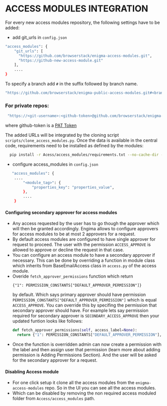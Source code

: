 # ACCESS MODULES INTEGRATION

For every new access modules repository, the following settings have to be added:
- add git_urls in `config.json`
```bash
"access_modules": {
    "git_urls": [
      "https://github.com/browserstack/enigma-access-modules.git",
      "https://github-new-access-module.git"
    ],
    ....
}
```
To specify a branch add `#` in the suffix followed by branch name.
```bash
"https://github.com/browserstack/enigma-public-access-modules.git#<branch-name>"
```
### For private repos:
```bash
 "https://<git-username>:<github-token>@github.com/browserstack/enigma-access-modules.git"
```
where github-token is a [PAT Token](https://docs.github.com/en/authentication/keeping-your-account-and-data-secure/creating-a-personal-access-token)


The added URLs will be integrated by the cloning script `scripts/clone_access_modules.py`. Once the data is available in the central code, requirements need to be installed as defined by the modules:
```bash
  pip install -r Acess/access_modules/requirements.txt --no-cache-dir --ignore-installed
```

- configure access_modules in `config.json`
```bash
   "access_modules": {
    ....
        "<module_tag>": {
            "properties_key": "properties_value",
        },
        ....
    }
```


#### Configuring secondary approver for access modules

- Any access requested by the user has to go though the approver which will then be granted accordingly. Engima allows to configure approvers for access modules to be at most 2 approvers for a request. 
- By default access modules are configured to have single approver for request to proceed. The user with the permission `ACCESS_APPROVE` is allowed to approve or decline the request in that case. 
- You can configure an access module to have a secondary approver if necessary. This can be done by overriding a function in module class which inherits from BaseEmailAccess class in `access.py` of the access module.
- Overide `fetch_approver_permissions` function which return 
  ```
  {"1": PERMISSION_CONSTANTS["DEFAULT_APPROVER_PERMISSION"]}
  ```
  by default. Which says primary approver should have permission `PERMISSION_CONSTANTS["DEFAULT_APPROVER_PERMISSION"]` which is equal `ACCESS_APPROVE`. You can override this by specifing the permission that secondary approver should have. For example lets say permission required for secondary approver is `SECONDARY_ACCESS_APPROVE` then your updated funtion looks like follows:
  ```python
  def fetch_approver_permissions(self, access_label=None):
    return {"1": PERMISSION_CONSTANTS["DEFAULT_APPROVER_PERMISSION"], "2": "SECONDARY_ACCESS_APPROVE"}
  ```
- Once the function is overridden admin can now create a permission with the label and then assign user that permission (learn more about adding permission is Adding Permissions Section). And the user will be asked for the secondary approver for a request.

#### Disabling Access module
- For one click setup it clone all the access modules from the `enigma-access-modules` repo. So in the UI you can see all the access modules.
- Which can be disabled by removing the non required access moduled folder from `Access/access_modules` path.
